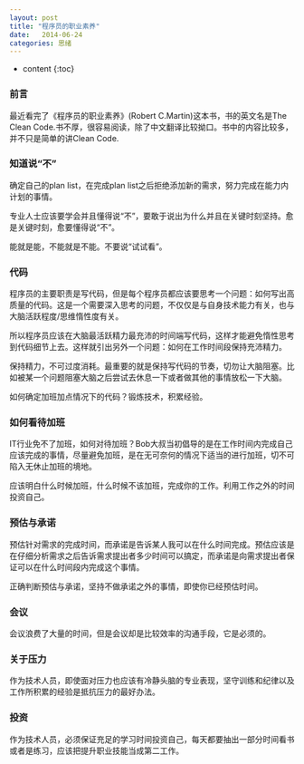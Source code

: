 ```yaml
---
layout: post
title: "程序员的职业素养"
date:   2014-06-24
categories: 思绪
---
```


* content
{:toc}

### 前言

最近看完了《程序员的职业素养》(Robert C.Martin)这本书，书的英文名是The Clean Code.书不厚，很容易阅读，除了中文翻译比较拗口。书中的内容比较多，并不只是简单的讲Clean Code.

### 知道说“不”

确定自己的plan list，在完成plan list之后拒绝添加新的需求，努力完成在能力内计划的事情。

专业人士应该要学会并且懂得说“不”，要敢于说出为什么并且在关键时刻坚持。愈是关键时刻，愈要懂得说“不”。

能就是能，不能就是不能。不要说“试试看”。

### 代码

程序员的主要职责是写代码，但是每个程序员都应该要思考一个问题：如何写出高质量的代码。这是一个需要深入思考的问题，不仅仅是与自身技术能力有关，也与大脑活跃程度/思维惰性度有关。

所以程序员应该在大脑最活跃精力最充沛的时间端写代码，这样才能避免惰性思考到代码细节上去。这样就引出另外一个问题：如何在工作时间段保持充沛精力。

保持精力，不可过度消耗。最重要的就是保持写代码的节奏，切勿让大脑阻塞。比如被某一个问题阻塞大脑之后尝试去休息一下或者做其他的事情放松一下大脑。

如何确定加班加点情况下的代码？锻炼技术，积累经验。

### 如何看待加班

IT行业免不了加班，如何对待加班？Bob大叔当初倡导的是在工作时间内完成自己应该完成的事情，尽量避免加班，是在无可奈何的情况下适当的进行加班，切不可陷入无休止加班的境地。

应该明白什么时候加班，什么时候不该加班，完成你的工作。利用工作之外的时间投资自己。

### 预估与承诺

预估针对需求的完成时间，而承诺是告诉某人我可以在什么时间完成。预估应该是在仔细分析需求之后告诉需求提出者多少时间可以搞定，而承诺是向需求提出者保证可以在什么时间段内完成这个事情。

正确判断预估与承诺，坚持不做承诺之外的事情，即使你已经预估时间。

### 会议

会议浪费了大量的时间，但是会议却是比较效率的沟通手段，它是必须的。

### 关于压力

作为技术人员，即使面对压力也应该有冷静头脑的专业表现，坚守训练和纪律以及工作所积累的经验是抵抗压力的最好办法。

### 投资

作为技术人员，必须保证充足的学习时间投资自己，每天都要抽出一部分时间看书或者是练习，应该把提升职业技能当成第二工作。